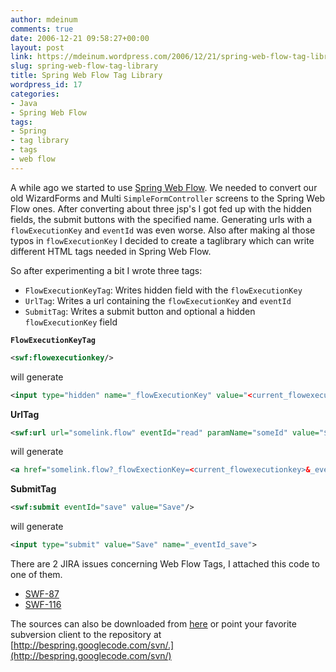 ```yaml
---
author: mdeinum
comments: true
date: 2006-12-21 09:58:27+00:00
layout: post
link: https://mdeinum.wordpress.com/2006/12/21/spring-web-flow-tag-library/
slug: spring-web-flow-tag-library
title: Spring Web Flow Tag Library
wordpress_id: 17
categories:
- Java
- Spring Web Flow
tags:
- Spring
- tag library
- tags
- web flow
---
```


A while ago we started to use [Spring Web Flow](http://opensource.atlassian.com/confluence/spring/display/WEBFLOW/Home). We needed to convert our old WizardForms and Multi `SimpleFormController` screens to the Spring Web Flow ones. After converting about three jsp's I got fed up with the hidden fields, the submit buttons with the specified name. Generating urls with a `flowExecutionKey` and `eventId` was even worse. Also after making al those typos in `flowExecutionKey` I decided to create a taglibrary which can write different HTML tags needed in Spring Web Flow.
<!-- more -->
So after experimenting a bit I wrote three tags:

* `FlowExecutionKeyTag`: Writes hidden field with the `flowExecutionKey`
* `UrlTag`: Writes a url containing the `flowExecutionKey` and `eventId`
* `SubmitTag`: Writes a submit button and optional a hidden `flowExecutionKey` field

**`FlowExecutionKeyTag`**
```xml
<swf:flowexecutionkey/>
```
will generate


```xml
<input type="hidden" name="_flowExecutionKey" value="<current_flowexecutionkey>">
```

**UrlTag**
```xml
<swf:url url="somelink.flow" eventId="read" paramName="someId" value="${someObject.id}">Link</swf:url></pre>
```
will generate



```xml
<a href="somelink.flow?_flowExectionKey=<current_flowexecutionkey>&_eventId=read&someId=123">Link</a>
```

**SubmitTag**
```xml
<swf:submit eventId="save" value="Save"/>
```
will generate

```xml
<input type="submit" value="Save" name="_eventId_save">
```

There are 2 JIRA issues concerning Web Flow Tags, I attached this code to one of them.

* [SWF-87](http://opensource.atlassian.com/projects/spring/browse/SWF-87)
* [SWF-116](http://opensource.atlassian.com/projects/spring/browse/SWF-116)

The sources can also be downloaded from [here](http://www.deinum.biz/wp-content/uploads/2006/12/webflowtags.zip) or point your favorite subversion client to the repository at [http://bespring.googlecode.com/svn/.](http://bespring.googlecode.com/svn/)
